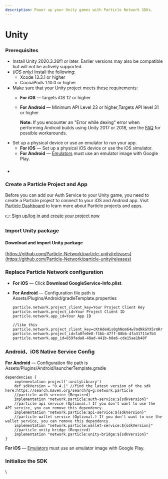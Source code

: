 ```yaml
---
description: Power up your Unity games with Particle Network SDKs.
---
```


# Unity

### Prerequisites <a href="#prerequisites" id="prerequisites"></a>

* Install Unity 2020.3.26f1 or later. Earlier versions may also be compatible but will not be actively supported.&#x20;
* _(iOS only)_ Install the following:
  * Xcode 13.3.1 or higher
  * CocoaPods 1.10.0 or higher
* Make sure that your Unity project meets these requirements:
  * **For iOS** — targets iOS 12 or higher
  *   **For Android** — Minimum API Level 23 or higher,Targets API level 31 or higher

      **Note:** If you encounter an "Error while dexing" error when performing Android builds using Unity 2017 or 2018, see the [FAQ](https://firebase.google.com/docs/unity/troubleshooting-faq#desugaring) for possible workarounds.
* Set up a physical device or use an emulator to run your app.
  * **For iOS** — Set up a physical iOS device or use the iOS simulator.
  * **For Android** — [Emulators](https://developer.android.com/studio/run/managing-avds) must use an emulator image with Google Play.
* ###

### Create a Particle Project and App

Before you can add our Auth Service to your Unity game, you need to create a Particle project to connect to your iOS and Android app. Visit [Particle Dashboard](broken-reference) to learn more about Particle projects and apps.

[👉 Sign up/log in and create your project now](https://dashboard.particle.network/#/login)

### Import Unity package

#### Download and import Unity package

[https://github.com/Particle-Network/particle-unity/releases](https://github.com/Particle-Network/particle-unity/releases)

### Replace Particle Network configuration  <a href="#add-config-file" id="add-config-file"></a>

* **For iOS** — Click **Download GoogleService-Info.plist**.
*   **For Android** —  Configuration file path is  Assets/Plugins/Android/gradleTemplate.properties



    ```
    particle.network.project_client_key=Your Project Client Key
    particle.network.project_id=Your Project Client ID
    particle.network.app_id=Your App ID

    //like this
    particle.network.project_client_key=cKtHdeHis0ghNom64w7mdNkGYX5rmRr0jLlIKatY
    particle.network.project_id=fa0fe0e8-f1bb-47ff-88bb-4fa31711e7b3
    particle.network.app_id=859fada8-48ad-441b-b8e6-cde15ae1b48f

    ```

###

###



### Android、iOS Native Service Config <a href="#add-sdks" id="add-sdks"></a>

**For Android** — Configuration file path is  Assets/Plugins/Android/launcherTemplate.gradle

```
dependencies {
    implementation project(':unityLibrary')
    def sdkVersion = "0.4.1" //find the latest version of the sdk here:https://search.maven.org/search?q=g:network.particle
    //particle auth service (Required)  
    implementation "network.particle:auth-service:${sdkVersion}"
    //particle api service (Optional.) If you don't want to use the API service, you can remove this dependency.
    implementation "network.particle:api-service:${sdkVersion}"
    //particle wallet service (Optional.) If you don't want to use the wallet service, you can remove this dependency.
    implementation "network.particle:wallet-service:${sdkVersion}"
    //particle unity bridge (Required) 
    implementation "network.particle:unity-bridge:${sdkVersion}"
}
```



**For iOS** — [Emulators](https://developer.android.com/studio/run/managing-avds) must use an emulator image with Google Play.

### &#x20;Initialize the SDK





\
